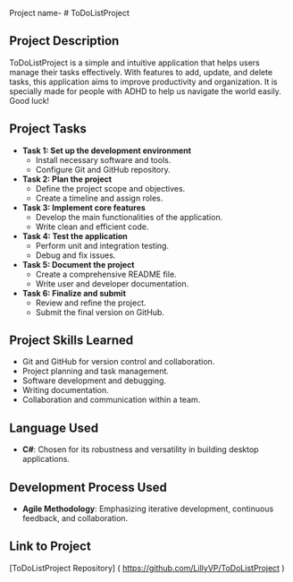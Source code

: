 Project name- # ToDoListProject

## Project Description
ToDoListProject is a simple and intuitive 
application that helps users manage their
 tasks effectively. With features to add, 
update, and delete tasks, this application 
aims to improve productivity and organization. 
It is specially made for people with ADHD to
 help us navigate the world easily. Good luck!
## Project Tasks
- **Task 1: Set up the development environment**
  - Install necessary software and tools.
  - Configure Git and GitHub repository.
- **Task 2: Plan the project**
  - Define the project scope and objectives.
  - Create a timeline and assign roles.
- **Task 3: Implement core features**
  - Develop the main functionalities of the application.
  - Write clean and efficient code.
- **Task 4: Test the application**
  - Perform unit and integration testing.
  - Debug and fix issues.
- **Task 5: Document the project**
  - Create a comprehensive README file.
  - Write user and developer documentation.
- **Task 6: Finalize and submit**
  - Review and refine the project.
  - Submit the final version on GitHub.

## Project Skills Learned
- Git and GitHub for version control and collaboration.
- Project planning and task management.
- Software development and debugging.
- Writing documentation.
- Collaboration and communication within a team.

## Language Used
- **C#**: Chosen for its robustness and versatility in building desktop applications.

## Development Process Used
- **Agile Methodology**: Emphasizing iterative development, continuous feedback, and collaboration.

## Link to Project
[ToDoListProject Repository] ( https://github.com/LillyVP/ToDoListProject )
